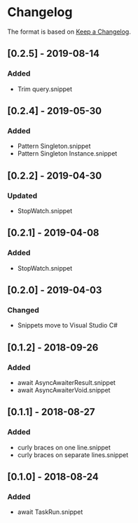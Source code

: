 # Changelog

The format is based on [Keep a Changelog](https://keepachangelog.com/en/1.0.0/).

## [0.2.5] - 2019-08-14
### Added
- Trim query.snippet

## [0.2.4] - 2019-05-30
### Added
- Pattern Singleton.snippet
- Pattern Singleton Instance.snippet

## [0.2.2] - 2019-04-30
### Updated
- StopWatch.snippet

## [0.2.1] - 2019-04-08
### Added
- StopWatch.snippet

## [0.2.0] - 2019-04-03
### Changed
- Snippets move to Visual Studio C#

## [0.1.2] - 2018-09-26
### Added
- await AsyncAwaiterResult.snippet
- await AsyncAwaiterVoid.snippet

## [0.1.1] - 2018-08-27
### Added
- curly braces on one line.snippet
- curly braces on separate lines.snippet

## [0.1.0] - 2018-08-24
### Added
- await TaskRun.snippet
